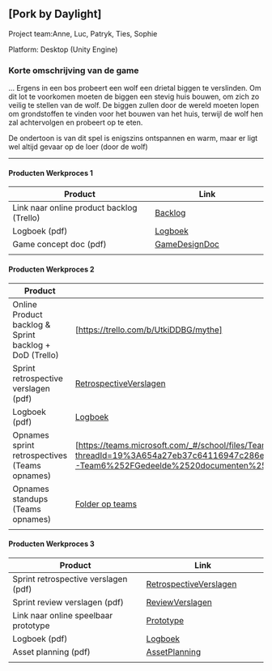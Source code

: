 ## [Pork by Daylight]
Project team:Anne, Luc, Patryk, Ties, Sophie

Platform:
Desktop (Unity Engine)

### Korte omschrijving van de game
...
Ergens in een bos probeert een wolf een drietal biggen te verslinden. Om dit lot te voorkomen moeten de biggen een stevig huis bouwen, om zich zo veilig te stellen van de wolf. De biggen zullen door de wereld moeten lopen om grondstoffen te vinden voor het bouwen van het huis, terwijl de wolf hen zal achtervolgen en probeert op te eten.

De ondertoon is van dit spel is enigszins ontspannen en warm, maar er ligt wel altijd gevaar op de loer (door de wolf)

---
#### Producten Werkproces 1
| Product  | Link |
| ------ |  ------ |
| Link naar online product backlog (Trello) | [Backlog]
| Logboek (pdf)                             | [Logboek]
| Game concept doc (pdf)                    | [GameDesignDoc]
|<img width=500/>|<img width=300/>|
   
#### Producten Werkproces 2
| Product  | https://github.com/PAP0/Project-Mythe.git |
| ------ |  ------ |
| Online Product backlog & Sprint backlog + DoD (Trello)    | [https://trello.com/b/UtkiDDBG/mythe]
| Sprint retrospective verslagen (pdf)                      | [RetrospectiveVerslagen]
| Logboek (pdf)                                             | [Logboek]
| Opnames sprint retrospectives (Teams opnames)             | [https://teams.microsoft.com/_#/school/files/Team%2006?threadId=19%3A654a27eb37c64116947c286ea6b27d17%40thread.tacv2&ctx=channel&context=Sprint%2520Folder&rootfolder=%252Fteams%252FMytheGDGA2021-Team6%252FGedeelde%2520documenten%252FTeam%25206%252FSprint%2520Folder]
| Opnames standups (Teams opnames)                          | [Folder op teams]
|<img width=500/>|<img width=300/>|
   
#### Producten Werkproces 3
| Product  | Link |
| ------ |  ------ |
| Sprint retrospective verslagen (pdf)  | [RetrospectiveVerslagen]
| Sprint review verslagen (pdf)         | [ReviewVerslagen]
| Link naar online speelbaar prototype  | [Prototype]
| Logboek (pdf)                         | [Logboek]
| Asset planning (pdf)                  | [AssetPlanning]
|<img width=500/>|<img width=300/>|

   [Backlog]: <https://trello.com/b/UtkiDDBG/mythe>
   [Logboek]: <https://github.com/LevDec/agp_inlever_template/blob/master/producten/logboek.pdf>
   [GameDesignDoc]: <https://github.com/LevDec/agp_inlever_template/blob/master/producten/Game%20Design%20Document.pdf>
   [RetrospectiveVerslagen]: <https://github.com/BerendWeij/agp_inlever_template/blob/master/producten/RetrospectiveVerslagen.pdf>
   [ReviewVerslagen]: <https://github.com/LevDec/agp_inlever_template/blob/master/producten/ReviewVerslagen.pdf>
   [Prototype]: <https://www.mijnmytheprototype.nl>
   [Folder op teams]: <https://www.linknaarmijnfolderopteams.nl>
   [AssetPlanning]: <https://github.com/LevDec/agp_inlever_template/blob/master/producten/AssetPlanning.pdf>
   
